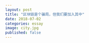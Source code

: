```yaml
---
layout: post
title: "区块链是个骗局，但我们要加入其中"
date: 2018-07-02
categories: essay
image: city.jpg
published: false
---
```


